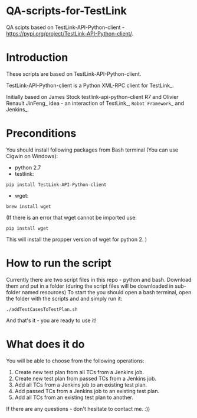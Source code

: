 # QA-scripts-for-TestLink
QA scipts based on TestLink-API-Python-client - https://pypi.org/project/TestLink-API-Python-client/.

# Introduction

These scripts are based on TestLink-API-Python-client.

TestLink-API-Python-client is a Python XML-RPC client for TestLink_.

Initially based on James Stock testlink-api-python-client R7 and  Olivier 
Renault JinFeng_ idea - an interaction of TestLink_, `Robot Framework`_ and Jenkins_.

# Preconditions

You should install following packages from Bash terminal (You can use Cigwin on Windows):
- python 2.7
- testlink:
```
pip install TestLink-API-Python-client
```
- wget:
```
brew install wget
```
(If there is an error that wget cannot be imported use:
```
pip install wget
```
This will install the propper version of wget for python 2.
)

# How to run the script

Currently there are two script files in this repo - python and bash.
Download them and put in a folder (during the script files will be downloaded in sub-folder named resources)
To start the you should open a bash terminal, open the folder with the scripts and and simply run it:
```
./addTestCasesToTestPlan.sh
```
And that's it - you are ready to use it!

# What does it do

You will be able to choose from the following operations:

1. Create new test plan from all TCs from a Jenkins job.
2. Create new test plan from passed TCs from a Jenkins job.
3. Add all TCs from a Jenkins job to an existing test plan.
4. Add passed TCs from a Jenkins job to an existing test plan.
5. Add all TCs from an existing test plan to another.

If there are any questions - don't hesitate to contact me. :))
